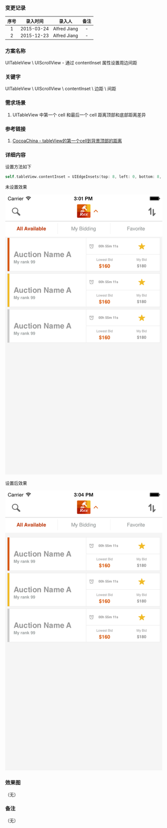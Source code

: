 ### 变更记录

| 序号 | 录入时间 | 录入人 | 备注 |
|:--------:|:--------:|:--------:|:--------:|
| 1 | 2015-03-24 | Alfred Jiang | - |
| 2 | 2015-12-23 | Alfred Jiang | - |

### 方案名称

UITableView \ UIScrollView - 通过 contentInset 属性设置周边间距

### 关键字

UITableView \ UIScrollView \ contentInset \ 边距 \ 间距

### 需求场景

1. UITableView 中第一个 cell 和最后一个 cell 距离顶部和底部距离差异

### 参考链接

1. [CocoaChina - tableView的第一个cell到背景顶部的距离](http://www.cocoachina.com/bbs/read.php?tid=253997)

### 详细内容

设置方法如下
```swift
self.tableView.contentInset = UIEdgeInsets(top: 8, left: 0, bottom: 8, right: 0)
```

未设置效果

![tableViewcell1](Images/Image_00067_00001.png)

设置后效果

![tableViewcell2](Images/Image_00067_00002.png)

### 效果图
（无）

### 备注
（无）